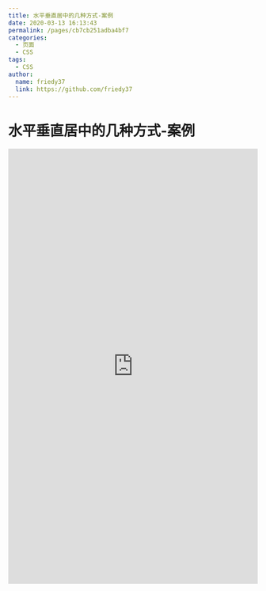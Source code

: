 ```yaml
---
title: 水平垂直居中的几种方式-案例
date: 2020-03-13 16:13:43
permalink: /pages/cb7cb251adba4bf7
categories: 
  - 页面
  - CSS
tags: 
  - CSS
author: 
  name: friedy37
  link: https://github.com/friedy37
---
```

# 水平垂直居中的几种方式-案例

<iframe height="880" style="width: 100%;" scrolling="no" title="水平垂直居中的几种方式" src="https://codepen.io/friedy37/embed/poJLeYv?height=880&theme-id=light&default-tab=result" frameborder="no" allowtransparency="true" allowfullscreen="true">
  See the Pen <a href='https://codepen.io/friedy37/pen/poJLeYv'>水平垂直居中的几种方式</a> by friedy37
  (<a href='https://codepen.io/friedy37'>@friedy37</a>) on <a href='https://codepen.io'>CodePen</a>.
</iframe>

